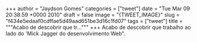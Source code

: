 
+++
author = "Jaydson Gomes"
categories = ["tweet"]
date = "Tue Mar 09 20:38:59 +0000 2010"
draft = false
image = "{TWEET_IMAGE}"
slug = "f434e5edaaf0cdffae5d49aad651be3d16c1fd07"
tags = ["tweet"]
title = """Acabo de descobrir que tr..."""
+++
Acabo de descobrir que trabalho ao lado do 'Mick Jagger do desenvolvimento Web".
